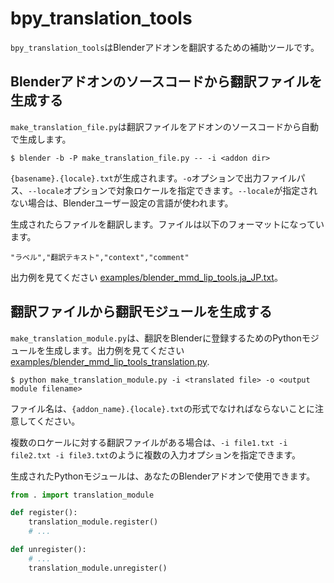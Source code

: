 # bpy_translation_tools

`bpy_translation_tools`はBlenderアドオンを翻訳するための補助ツールです。

## Blenderアドオンのソースコードから翻訳ファイルを生成する

`make_translation_file.py`は翻訳ファイルをアドオンのソースコードから自動で生成します。

```shell
$ blender -b -P make_translation_file.py -- -i <addon dir>
```
`{basename}.{locale}.txt`が生成されます。`-o`オプションで出力ファイルパス、`--locale`オプションで対象ロケールを指定できます。`--locale`が指定されない場合は、Blenderユーザー設定の言語が使われます。

生成されたらファイルを翻訳します。ファイルは以下のフォーマットになっています。
```
"ラベル","翻訳テキスト","context","comment"
```

出力例を見てください [examples/blender_mmd_lip_tools.ja_JP.txt](examples/blender_mmd_lip_tools.ja_JP.txt)。

## 翻訳ファイルから翻訳モジュールを生成する

`make_translation_module.py`は、翻訳をBlenderに登録するためのPythonモジュールを生成します。出力例を見てください[examples/blender_mmd_lip_tools_translation.py](examples/blender_mmd_lip_tools_translation.py).

```shell
$ python make_translation_module.py -i <translated file> -o <output module filename>
```
ファイル名は、`{addon_name}.{locale}.txt`の形式でなければならないことに注意してください。

複数のロケールに対する翻訳ファイルがある場合は、`-i file1.txt -i file2.txt -i file3.txt`のように複数の入力オプションを指定できます。

生成されたPythonモジュールは、あなたのBlenderアドオンで使用できます。
```python
from . import translation_module

def register():
    translation_module.register()
    # ...

def unregister():
    # ...
    translation_module.unregister()
```
